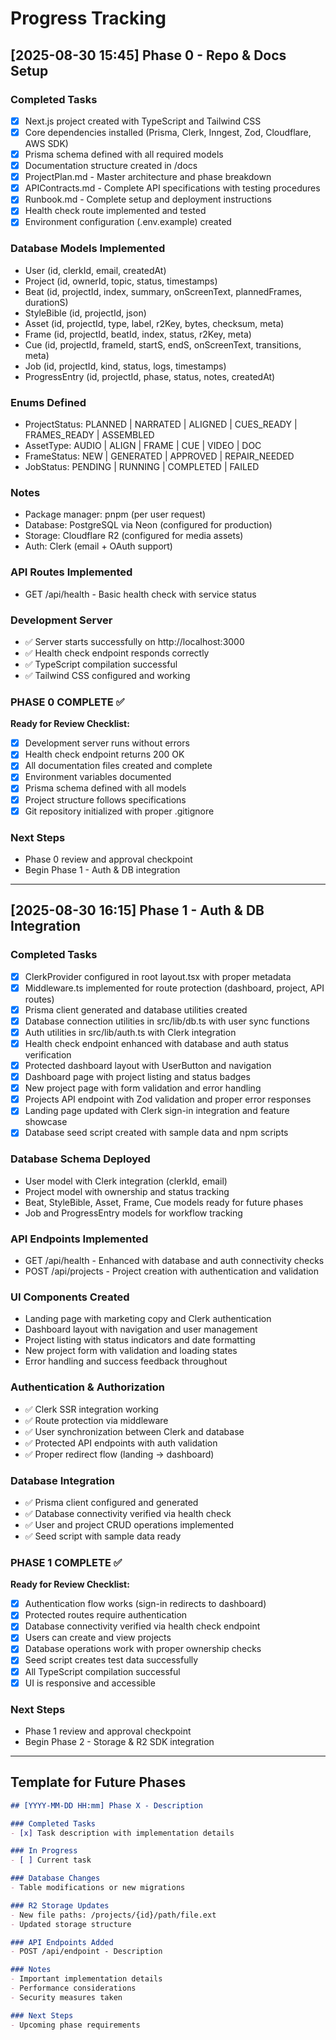 # Progress Tracking

## [2025-08-30 15:45] Phase 0 - Repo & Docs Setup

### Completed Tasks
- [x] Next.js project created with TypeScript and Tailwind CSS
- [x] Core dependencies installed (Prisma, Clerk, Inngest, Zod, Cloudflare, AWS SDK)
- [x] Prisma schema defined with all required models
- [x] Documentation structure created in /docs
- [x] ProjectPlan.md - Master architecture and phase breakdown
- [x] APIContracts.md - Complete API specifications with testing procedures
- [x] Runbook.md - Complete setup and deployment instructions
- [x] Health check route implemented and tested
- [x] Environment configuration (.env.example) created

### Database Models Implemented
- User (id, clerkId, email, createdAt)
- Project (id, ownerId, topic, status, timestamps)  
- Beat (id, projectId, index, summary, onScreenText, plannedFrames, durationS)
- StyleBible (id, projectId, json)
- Asset (id, projectId, type, label, r2Key, bytes, checksum, meta)
- Frame (id, projectId, beatId, index, status, r2Key, meta)
- Cue (id, projectId, frameId, startS, endS, onScreenText, transitions, meta)
- Job (id, projectId, kind, status, logs, timestamps)
- ProgressEntry (id, projectId, phase, status, notes, createdAt)

### Enums Defined
- ProjectStatus: PLANNED | NARRATED | ALIGNED | CUES_READY | FRAMES_READY | ASSEMBLED
- AssetType: AUDIO | ALIGN | FRAME | CUE | VIDEO | DOC
- FrameStatus: NEW | GENERATED | APPROVED | REPAIR_NEEDED
- JobStatus: PENDING | RUNNING | COMPLETED | FAILED

### Notes
- Package manager: pnpm (per user request)
- Database: PostgreSQL via Neon (configured for production)
- Storage: Cloudflare R2 (configured for media assets)
- Auth: Clerk (email + OAuth support)

### API Routes Implemented
- GET /api/health - Basic health check with service status

### Development Server
- ✅ Server starts successfully on http://localhost:3000
- ✅ Health check endpoint responds correctly
- ✅ TypeScript compilation successful
- ✅ Tailwind CSS configured and working

### PHASE 0 COMPLETE ✅

**Ready for Review Checklist:**
- [x] Development server runs without errors
- [x] Health check endpoint returns 200 OK
- [x] All documentation files created and complete
- [x] Environment variables documented
- [x] Prisma schema defined with all models
- [x] Project structure follows specifications
- [x] Git repository initialized with proper .gitignore

### Next Steps
- Phase 0 review and approval checkpoint
- Begin Phase 1 - Auth & DB integration

---

## [2025-08-30 16:15] Phase 1 - Auth & DB Integration

### Completed Tasks
- [x] ClerkProvider configured in root layout.tsx with proper metadata
- [x] Middleware.ts implemented for route protection (dashboard, project, API routes)
- [x] Prisma client generated and database utilities created
- [x] Database connection utilities in src/lib/db.ts with user sync functions
- [x] Auth utilities in src/lib/auth.ts with Clerk integration
- [x] Health check endpoint enhanced with database and auth status verification
- [x] Protected dashboard layout with UserButton and navigation
- [x] Dashboard page with project listing and status badges
- [x] New project page with form validation and error handling
- [x] Projects API endpoint with Zod validation and proper error responses
- [x] Landing page updated with Clerk sign-in integration and feature showcase
- [x] Database seed script created with sample data and npm scripts

### Database Schema Deployed
- User model with Clerk integration (clerkId, email)
- Project model with ownership and status tracking
- Beat, StyleBible, Asset, Frame, Cue models ready for future phases
- Job and ProgressEntry models for workflow tracking

### API Endpoints Implemented
- GET /api/health - Enhanced with database and auth connectivity checks
- POST /api/projects - Project creation with authentication and validation

### UI Components Created
- Landing page with marketing copy and Clerk authentication
- Dashboard layout with navigation and user management
- Project listing with status indicators and date formatting
- New project form with validation and loading states
- Error handling and success feedback throughout

### Authentication & Authorization
- ✅ Clerk SSR integration working
- ✅ Route protection via middleware
- ✅ User synchronization between Clerk and database
- ✅ Protected API endpoints with auth validation
- ✅ Proper redirect flow (landing → dashboard)

### Database Integration
- ✅ Prisma client configured and generated
- ✅ Database connectivity verified via health check
- ✅ User and project CRUD operations implemented
- ✅ Seed script with sample data ready

### PHASE 1 COMPLETE ✅

**Ready for Review Checklist:**
- [x] Authentication flow works (sign-in redirects to dashboard)
- [x] Protected routes require authentication
- [x] Database connectivity verified via health check endpoint
- [x] Users can create and view projects
- [x] Database operations work with proper ownership checks
- [x] Seed script creates test data successfully
- [x] All TypeScript compilation successful
- [x] UI is responsive and accessible

### Next Steps
- Phase 1 review and approval checkpoint
- Begin Phase 2 - Storage & R2 SDK integration

---

## Template for Future Phases

```markdown
## [YYYY-MM-DD HH:mm] Phase X - Description

### Completed Tasks
- [x] Task description with implementation details

### In Progress  
- [ ] Current task

### Database Changes
- Table modifications or new migrations

### R2 Storage Updates
- New file paths: /projects/{id}/path/file.ext
- Updated storage structure

### API Endpoints Added
- POST /api/endpoint - Description

### Notes
- Important implementation details
- Performance considerations
- Security measures taken

### Next Steps
- Upcoming phase requirements
```